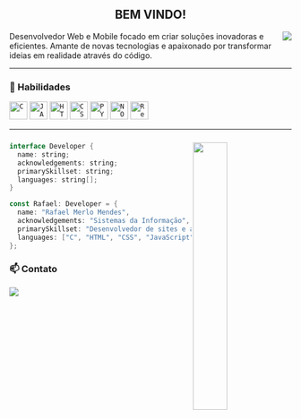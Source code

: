 <h2 align="center"> BEM VINDO!</h2>

<div>
  <img align="right" style="margin-bottom:1rem;" src="https://github-readme-stats.vercel.app/api/top-langs?username=rafaelmm16&layout=compact&langs_count=8&card_width=320&hide_progress=true&theme=holi" />
<p>
Desenvolvedor Web e Mobile focado em criar soluções inovadoras e eficientes.  Amante de novas tecnologias e apaixonado por transformar ideias em realidade através do código.
</p>
</div>

---

### 🚀 Habilidades
<div >
<code><img height="32" src="https://cdn.iconscout.com/icon/free/png-512/c-programming-569564.png" alt="C"/></code>
<code><img height="32" src="https://cdn.iconscout.com/icon/free/png-256/javascript-2038874-1720087.png" alt="JAVASC"/></code>
<code><img height="32" src="https://www.alura.com.br/artigos/assets/html-css-js/imagem-1.png" alt="HTML"/></code>
<code><img height="32" src="https://logodownload.org/wp-content/uploads/2017/04/css-3-logo-1.png" alt="CSS"/></code>
<code><img height="32" src="https://cdn3.iconfinder.com/data/icons/logos-and-brands-adobe/512/267_Python-512.png" alt="PYTHON"/></code>
<code><img height="32" src="https://github.com/user-attachments/assets/ba0c6796-14da-41db-a3a2-4f6049833ce1" alt="NODEJS"/></code>
<code><img height="32" src="https://cdn0.iconfinder.com/data/icons/logos-brands-in-colors/128/react_color-256.png" alt="React"/></code>
</div>

---

###

<img align="right" width="35%" src="https://raw.githubusercontent.com/MicaelliMedeiros/micaellimedeiros/master/image/computer-illustration.png" />

```kotlin
interface Developer {
  name: string;
  acknowledgements: string;
  primarySkillset: string;
  languages: string[];
}

const Rafael: Developer = {
  name: "Rafael Merlo Mendes",
  acknowledgements: "Sistemas da Informação",
  primarySkillset: "Desenvolvedor de sites e aplicativos",
  languages: ["C", "HTML", "CSS", "JavaScript", "React"]
};

```
### 📫 Contato

[<img src="https://img.shields.io/badge/-Linkedin-0e76a8?style=flat-square&logo=Linkedin&logoColor=white&link=https">](https://www.linkedin.com/in/rafael-merlo-mendes-b0427a142/)
